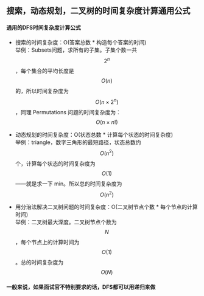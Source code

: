 ## 搜索，动态规划，二叉树的时间复杂度计算通用公式

#### 通用的DFS时间复杂度计算公式

* 搜索的时间复杂度：O\(答案总数 \* 构造每个答案的时间\)  
  举例：Subsets问题，求所有的子集。子集个数一共 $$2^n$$，每个集合的平均长度是 $$O(n)$$ 的，所以时间复杂度为 $$O(n \times 2^n)$$，同理 Permutations 问题的时间复杂度为：$$O(n \times n!)$$

* 动态规划的时间复杂度：O\(状态总数 \* 计算每个状态的时间复杂度\)  
  举例：triangle，数字三角形的最短路径，状态总数约 $$O(n^2)$$ 个，计算每个状态的时间复杂度为 $$O(1)$$——就是求一下 min。所以总的时间复杂度为 $$O(n^2)$$

* 用分治法解决二叉树问题的时间复杂度：O\(二叉树节点个数 \* 每个节点的计算时间\)  
  举例：二叉树最大深度。二叉树节点个数为 $$N$$，每个节点上的计算时间为 $$O(1)$$。总的时间复杂度为 $$O(N)$$

#### 一般来说，如果面试官不特别要求的话，DFS都可以用递归来做



